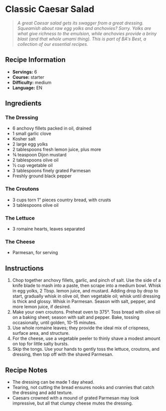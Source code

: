 # Classic Caesar Salad

> *A great Caesar salad gets its swagger from a great dressing. Squeamish about raw egg yolks and anchovies? Sorry. Yolks are what give richness to the emulsion, while anchovies provide a briny blast (and that whole umami thing). This is part of BA's Best, a collection of our essential recipes.*

## Recipe Information

- **Servings:** 6
- **Course:** starter
- **Difficulty:** medium
- **Language:** EN

## Ingredients

### The Dressing
- 6 anchovy fillets packed in oil, drained
- 1 small garlic clove
- Kosher salt
- 2 large egg yolks
- 2 tablespoons fresh lemon juice, plus more
- ¾ teaspoon Dijon mustard
- 2 tablespoons olive oil
- ½ cup vegetable oil
- 3 tablespoons finely grated Parmesan
- Freshly ground black pepper

### The Croutons
- 3 cups torn 1" pieces country bread, with crusts
- 3 tablespoons olive oil

### The Lettuce
- 3 romaine hearts, leaves separated

### The Cheese
- Parmesan, for serving

## Instructions

1. Chop together anchovy fillets, garlic, and pinch of salt. Use the side of a knife blade to mash into a paste, then scrape into a medium bowl. Whisk in egg yolks, 2 Tbsp. lemon juice, and mustard. Adding drop by drop to start, gradually whisk in olive oil, then vegetable oil; whisk until dressing is thick and glossy. Whisk in Parmesan. Season with salt, pepper, and more lemon juice, if desired.
2. Make your own croutons. Preheat oven to 375°. Toss bread with olive oil on a baking sheet; season with salt and pepper. Bake, tossing occasionally, until golden, 10-15 minutes.
3. Use whole romaine leaves; they provide the ideal mix of crispness, surface area, and structure.
4. For the cheese, use a vegetable peeler to thinly shave a modest amount on top for little salty bursts.
5. Skip the tongs. Use your hands to gently toss the lettuce, croutons, and dressing, then top off with the shaved Parmesan.

## Recipe Notes

- The dressing can be made 1 day ahead.
- Tearing, not cutting the bread ensures nooks and crannies that catch the dressing and add texture.
- Caesars crowned with a mound of grated Parmesan may look impressive, but all that clumpy cheese mutes the dressing.
